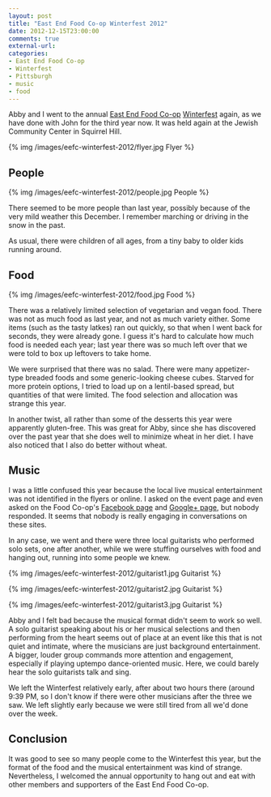 ```yaml
---
layout: post
title: "East End Food Co-op Winterfest 2012"
date: 2012-12-15T23:00:00
comments: true
external-url: 
categories: 
- East End Food Co-op
- Winterfest
- Pittsburgh
- music
- food
---
```

Abby and I went to the annual [East End Food Co-op](http://eastendfoodcoop.com/) [Winterfest](http://www.facebook.com/events/433775433346947/) again, as we have done with John for the third year now. It was held again at the Jewish Community Center in Squirrel Hill.

{% img /images/eefc-winterfest-2012/flyer.jpg Flyer %}

<!--more-->

## People

{% img /images/eefc-winterfest-2012/people.jpg People %}

There seemed to be more people than last year, possibly because of the very mild weather this December. I remember marching or driving in the snow in the past.

As usual, there were children of all ages, from a tiny baby to older kids running around.

## Food

{% img /images/eefc-winterfest-2012/food.jpg Food %}

There was a relatively limited selection of vegetarian and vegan food. There was not as much food as last year, and not as much variety either. Some items (such as the tasty latkes) ran out quickly, so that when I went back for seconds, they were already gone. I guess it's hard to calculate how much food is needed each year; last year there was so much left over that we were told to box up leftovers to take home.

We were surprised that there was no salad. There were many appetizer-type breaded foods and some generic-looking cheese cubes. Starved for more protein options, I tried to load up on a lentil-based spread, but quantities of that were limited. The food selection and allocation was strange this year.

In another twist, all rather than some of the desserts this year were apparently gluten-free. This was great for Abby, since she has discovered over the past year that she does well to minimize wheat in her diet. I have also noticed that I also do better without wheat.

## Music

I was a little confused this year because the local live musical entertainment was not identified in the flyers or online. I asked on the event page and even asked on the Food Co-op's [Facebook page](http://www.facebook.com/pages/East-End-Food-Co-op/125568984134681) and [Google+ page](http://plus.google.com/101694168941295846546), but nobody responded. It seems that nobody is really engaging in conversations on these sites.

In any case, we went and there were three local guitarists who performed solo sets, one after another, while we were stuffing ourselves with food and hanging out, running into some people we knew.

{% img /images/eefc-winterfest-2012/guitarist1.jpg Guitarist %}

{% img /images/eefc-winterfest-2012/guitarist2.jpg Guitarist %}

{% img /images/eefc-winterfest-2012/guitarist3.jpg Guitarist %}

Abby and I felt bad because the musical format didn't seem to work so well. A solo guitarist speaking about his or her musical selections and then performing from the heart seems out of place at an event like this that is not quiet and intimate, where the musicians are just background entertainment. A bigger, louder group commands more attention and engagement, especially if playing uptempo dance-oriented music. Here, we could barely hear the solo guitarists talk and sing.

We left the Winterfest relatively early, after about two hours there (around 9:39 PM, so I don't know if there were other musicians after the three we saw. We left slightly early because we were still tired from all we'd done over the week.

## Conclusion

It was good to see so many people come to the Winterfest this year, but the format of the food and the musical entertainment was kind of strange. Nevertheless, I welcomed the annual opportunity to hang out and eat with other members and supporters of the East End Food Co-op.
